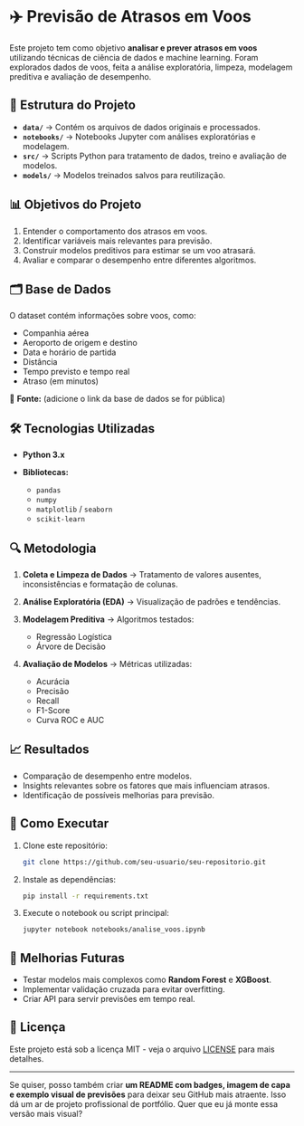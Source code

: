 # ✈️ Previsão de Atrasos em Voos

Este projeto tem como objetivo **analisar e prever atrasos em voos** utilizando técnicas de ciência de dados e machine learning. Foram explorados dados de voos, feita a análise exploratória, limpeza, modelagem preditiva e avaliação de desempenho.

## 📂 Estrutura do Projeto

* **`data/`** → Contém os arquivos de dados originais e processados.
* **`notebooks/`** → Notebooks Jupyter com análises exploratórias e modelagem.
* **`src/`** → Scripts Python para tratamento de dados, treino e avaliação de modelos.
* **`models/`** → Modelos treinados salvos para reutilização.

## 📊 Objetivos do Projeto

1. Entender o comportamento dos atrasos em voos.
2. Identificar variáveis mais relevantes para previsão.
3. Construir modelos preditivos para estimar se um voo atrasará.
4. Avaliar e comparar o desempenho entre diferentes algoritmos.

## 🗂️ Base de Dados

O dataset contém informações sobre voos, como:

* Companhia aérea
* Aeroporto de origem e destino
* Data e horário de partida
* Distância
* Tempo previsto e tempo real
* Atraso (em minutos)

📌 **Fonte:** (adicione o link da base de dados se for pública)

## 🛠️ Tecnologias Utilizadas

* **Python 3.x**
* **Bibliotecas:**

  * `pandas`
  * `numpy`
  * `matplotlib` / `seaborn`
  * `scikit-learn`

## 🔍 Metodologia

1. **Coleta e Limpeza de Dados** → Tratamento de valores ausentes, inconsistências e formatação de colunas.
2. **Análise Exploratória (EDA)** → Visualização de padrões e tendências.
3. **Modelagem Preditiva** → Algoritmos testados:

   * Regressão Logística
   * Árvore de Decisão
4. **Avaliação de Modelos** → Métricas utilizadas:

   * Acurácia
   * Precisão
   * Recall
   * F1-Score
   * Curva ROC e AUC

## 📈 Resultados

* Comparação de desempenho entre modelos.
* Insights relevantes sobre os fatores que mais influenciam atrasos.
* Identificação de possíveis melhorias para previsão.

## 🚀 Como Executar

1. Clone este repositório:

   ```bash
   git clone https://github.com/seu-usuario/seu-repositorio.git
   ```
2. Instale as dependências:

   ```bash
   pip install -r requirements.txt
   ```
3. Execute o notebook ou script principal:

   ```bash
   jupyter notebook notebooks/analise_voos.ipynb
   ```

## 📌 Melhorias Futuras

* Testar modelos mais complexos como **Random Forest** e **XGBoost**.
* Implementar validação cruzada para evitar overfitting.
* Criar API para servir previsões em tempo real.

## 📄 Licença

Este projeto está sob a licença MIT - veja o arquivo [LICENSE](LICENSE) para mais detalhes.

---

Se quiser, posso também criar **um README com badges, imagem de capa e exemplo visual de previsões** para deixar seu GitHub mais atraente. Isso dá um ar de projeto profissional de portfólio.
Quer que eu já monte essa versão mais visual?
